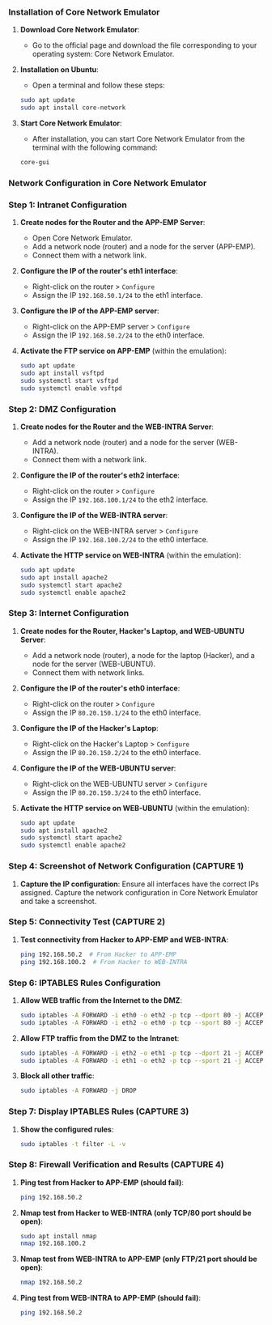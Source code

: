 ### Installation of Core Network Emulator

1. **Download Core Network Emulator**:
    - Go to the official page and download the file corresponding to your operating system: Core Network Emulator.
2. **Installation on Ubuntu**:
    - Open a terminal and follow these steps:
    
    ```bash
    sudo apt update
    sudo apt install core-network
    ```

1. **Start Core Network Emulator**:
    - After installation, you can start Core Network Emulator from the terminal with the following command:
    
    ```bash
    core-gui
    ```

### Network Configuration in Core Network Emulator

### Step 1: Intranet Configuration

1. **Create nodes for the Router and the APP-EMP Server**:
    - Open Core Network Emulator.
    - Add a network node (router) and a node for the server (APP-EMP).
    - Connect them with a network link.
2. **Configure the IP of the router's eth1 interface**:
    - Right-click on the router > `Configure`
    - Assign the IP `192.168.50.1/24` to the eth1 interface.
3. **Configure the IP of the APP-EMP server**:
    - Right-click on the APP-EMP server > `Configure`
    - Assign the IP `192.168.50.2/24` to the eth0 interface.
4. **Activate the FTP service on APP-EMP** (within the emulation):
    
    ```bash
    sudo apt update
    sudo apt install vsftpd
    sudo systemctl start vsftpd
    sudo systemctl enable vsftpd
    ```

### Step 2: DMZ Configuration

1. **Create nodes for the Router and the WEB-INTRA Server**:
    - Add a network node (router) and a node for the server (WEB-INTRA).
    - Connect them with a network link.
2. **Configure the IP of the router's eth2 interface**:
    - Right-click on the router > `Configure`
    - Assign the IP `192.168.100.1/24` to the eth2 interface.
3. **Configure the IP of the WEB-INTRA server**:
    - Right-click on the WEB-INTRA server > `Configure`
    - Assign the IP `192.168.100.2/24` to the eth0 interface.
4. **Activate the HTTP service on WEB-INTRA** (within the emulation):
    
    ```bash
    sudo apt update
    sudo apt install apache2
    sudo systemctl start apache2
    sudo systemctl enable apache2
    ```

### Step 3: Internet Configuration

1. **Create nodes for the Router, Hacker's Laptop, and WEB-UBUNTU Server**:
    - Add a network node (router), a node for the laptop (Hacker), and a node for the server (WEB-UBUNTU).
    - Connect them with network links.
2. **Configure the IP of the router's eth0 interface**:
    - Right-click on the router > `Configure`
    - Assign the IP `80.20.150.1/24` to the eth0 interface.
3. **Configure the IP of the Hacker's Laptop**:
    - Right-click on the Hacker's Laptop > `Configure`
    - Assign the IP `80.20.150.2/24` to the eth0 interface.
4. **Configure the IP of the WEB-UBUNTU server**:
    - Right-click on the WEB-UBUNTU server > `Configure`
    - Assign the IP `80.20.150.3/24` to the eth0 interface.
5. **Activate the HTTP service on WEB-UBUNTU** (within the emulation):
    
    ```bash
    sudo apt update
    sudo apt install apache2
    sudo systemctl start apache2
    sudo systemctl enable apache2
    ```

### Step 4: Screenshot of Network Configuration (CAPTURE 1)

1. **Capture the IP configuration**:
    Ensure all interfaces have the correct IPs assigned. Capture the network configuration in Core Network Emulator and take a screenshot.

### Step 5: Connectivity Test (CAPTURE 2)

1. **Test connectivity from Hacker to APP-EMP and WEB-INTRA**:
    
    ```bash
    ping 192.168.50.2  # From Hacker to APP-EMP
    ping 192.168.100.2  # From Hacker to WEB-INTRA
    ```

### Step 6: IPTABLES Rules Configuration

1. **Allow WEB traffic from the Internet to the DMZ**:
    
    ```bash
    sudo iptables -A FORWARD -i eth0 -o eth2 -p tcp --dport 80 -j ACCEPT
    sudo iptables -A FORWARD -i eth2 -o eth0 -p tcp --sport 80 -j ACCEPT
    ```

2. **Allow FTP traffic from the DMZ to the Intranet**:
    
    ```bash
    sudo iptables -A FORWARD -i eth2 -o eth1 -p tcp --dport 21 -j ACCEPT
    sudo iptables -A FORWARD -i eth1 -o eth2 -p tcp --sport 21 -j ACCEPT
    ```

3. **Block all other traffic**:
    
    ```bash
    sudo iptables -A FORWARD -j DROP
    ```

### Step 7: Display IPTABLES Rules (CAPTURE 3)

1. **Show the configured rules**:
    
    ```bash
    sudo iptables -t filter -L -v
    ```

### Step 8: Firewall Verification and Results (CAPTURE 4)

1. **Ping test from Hacker to APP-EMP (should fail)**:
    
    ```bash
    ping 192.168.50.2
    ```

2. **Nmap test from Hacker to WEB-INTRA (only TCP/80 port should be open)**:
    
    ```bash
    sudo apt install nmap
    nmap 192.168.100.2
    ```

3. **Nmap test from WEB-INTRA to APP-EMP (only FTP/21 port should be open)**:
    
    ```bash
    nmap 192.168.50.2
    ```

4. **Ping test from WEB-INTRA to APP-EMP (should fail)**:
    
    ```bash
    ping 192.168.50.2
    ```
